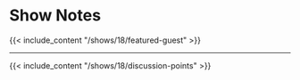 # Show Notes

{{< include_content "/shows/18/featured-guest" >}}

---

{{< include_content "/shows/18/discussion-points" >}}
